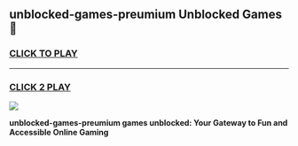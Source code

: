 
## unblocked-games-preumium Unblocked Games👋
<h3>
<a href="https://news.freeplayer.one?title=unblocked-games-preumium&ref=16F">CLICK TO PLAY</a></h3>
<hr>

<h3>
<a href="https://news.freeplayer.one?title=unblocked-games-preumium&ref=16F">CLICK 2 PLAY</a>
  
</h3>

<a href="https://news.freeplayer.one?title=unblocked-games-preumium&ref=16F/"><img src="https://clearcache.store/games.png"></a>


**unblocked-games-preumium games unblocked: Your Gateway to Fun and Accessible Online Gaming**
